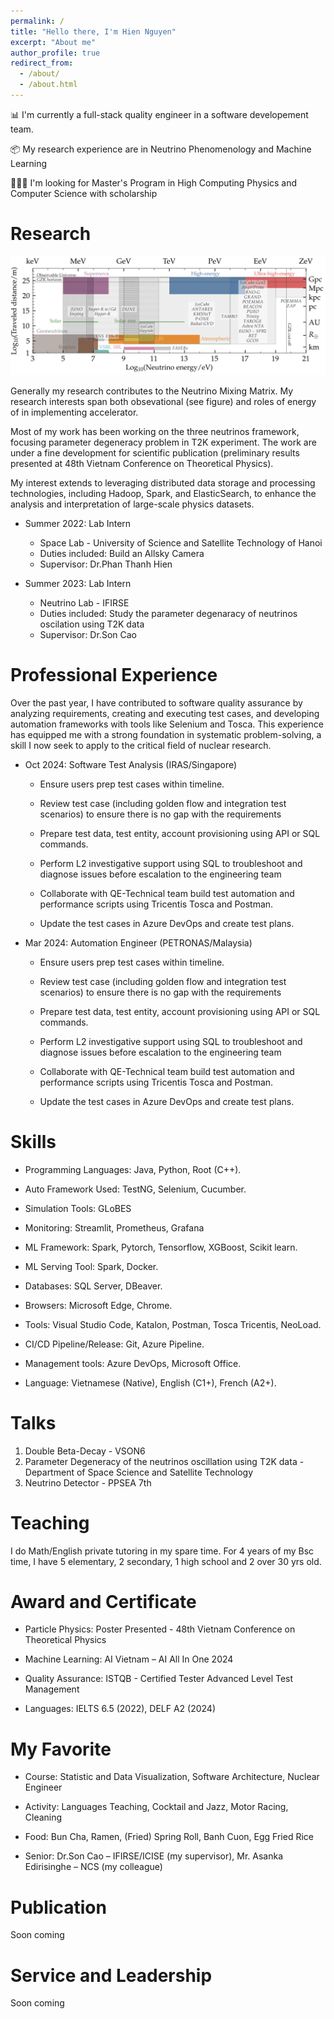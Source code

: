 ```yaml
---
permalink: /
title: "Hello there, I'm Hien Nguyen"
excerpt: "About me"
author_profile: true
redirect_from: 
  - /about/
  - /about.html
---
```


📊 I'm currently a full-stack quality engineer in a software developement team. 

📦 My research experience are in Neutrino Phenomenology and Machine Learning

👩🏻‍💻 I'm looking for Master's Program in High Computing Physics and Computer Science with scholarship



Research
======
![Illustration of my interest](images/HE-Neutrinos.png)

<!-- ------ -->

Generally my research contributes to the Neutrino Mixing Matrix. My research interests span both obsevational (see figure) and roles of energy of in implementing accelerator. 

Most of my work has been working on the three neutrinos framework, focusing parameter degeneracy problem in T2K experiment. The work are under a fine development for scientific publication (preliminary results presented at 48th Vietnam Conference on Theoretical Physics). 

My interest extends to leveraging distributed data storage and processing technologies, including Hadoop, Spark, and ElasticSearch, to enhance the analysis and interpretation of large-scale physics datasets.


* Summer 2022: Lab Intern
  * Space Lab - University of Science and Satellite Technology of Hanoi
  * Duties included: Build an Allsky Camera
  * Supervisor: Dr.Phan Thanh Hien

* Summer 2023: Lab Intern
  * Neutrino Lab - IFIRSE
  * Duties included: Study the parameter degenaracy of neutrinos oscilation using T2K data
  * Supervisor: Dr.Son Cao

Professional Experience
======

Over the past year, I have contributed to software quality assurance by analyzing requirements, creating and executing test cases, and developing automation frameworks with tools like Selenium and Tosca. This experience has equipped me with a strong foundation in systematic problem-solving, a skill I now seek to apply to the critical field of nuclear research. 

* Oct 2024: Software Test Analysis (IRAS/Singapore)
  * Ensure users prep test cases within timeline. 

  * Review test case (including golden flow and integration test scenarios) to ensure there is no gap with the requirements 

  * Prepare test data, test entity, account provisioning using API or SQL commands. 

  * Perform L2 investigative support using SQL to troubleshoot and diagnose issues before escalation to the engineering team 

  * Collaborate with QE-Technical team build test automation and performance scripts using Tricentis Tosca and Postman. 

  * Update the test cases in Azure DevOps and create test plans. 


* Mar 2024: Automation Engineer (PETRONAS/Malaysia)
  * Ensure users prep test cases within timeline. 

  * Review test case (including golden flow and integration test scenarios) to ensure there is no gap with the requirements 

  * Prepare test data, test entity, account provisioning using API or SQL commands. 

  * Perform L2 investigative support using SQL to troubleshoot and diagnose issues before escalation to the engineering team 

  * Collaborate with QE-Technical team build test automation and performance scripts using Tricentis Tosca and Postman. 

  * Update the test cases in Azure DevOps and create test plans. 

  
Skills
======
* Programming Languages: Java, Python, Root (C++). 

* Auto Framework Used: TestNG, Selenium, Cucumber. 

* Simulation Tools: GLoBES

* Monitoring: Streamlit, Prometheus, Grafana 

* ML Framework: Spark, Pytorch, Tensorflow, XGBoost, Scikit learn.

* ML Serving Tool: Spark, Docker.

* Databases: SQL Server, DBeaver. 

* Browsers: Microsoft Edge, Chrome. 

* Tools: Visual Studio Code, Katalon, Postman, Tosca Tricentis, NeoLoad. 

* CI/CD Pipeline/Release: Git, Azure Pipeline. 

* Management tools: Azure DevOps, Microsoft Office. 

* Language: Vietnamese (Native), English (C1+), French (A2+).

Talks
======
 1. Double Beta-Decay - VSON6 
 2. Parameter Degeneracy of the neutrinos oscillation using T2K data - Department of Space Science and Satellite Technology
 3. Neutrino Detector - PPSEA 7th

Teaching
======
I do Math/English private tutoring in my spare time. For 4 years of my Bsc time, I have 5 elementary, 2 secondary, 1 high school and 2 over 30 yrs old.  


Award and Certificate 
======
- Particle Physics: Poster Presented - 48th Vietnam Conference on Theoretical Physics 

- Machine Learning: AI Vietnam – AI All In One 2024 

- Quality Assurance: ISTQB - Certified Tester Advanced Level Test Management 

- Languages: IELTS 6.5 (2022), DELF A2 (2024)  


My Favorite
======
- Course: Statistic and Data Visualization, Software Architecture, Nuclear Engineer  

- Activity: Languages Teaching, Cocktail and Jazz, Motor Racing, Cleaning 

- Food: Bun Cha, Ramen, (Fried) Spring Roll, Banh Cuon, Egg Fried Rice 

- Senior: Dr.Son Cao – IFIRSE/ICISE (my supervisor), Mr. Asanka Edirisinghe – NCS (my colleague)

Publication
======
Soon coming


Service and Leadership
======
Soon coming









